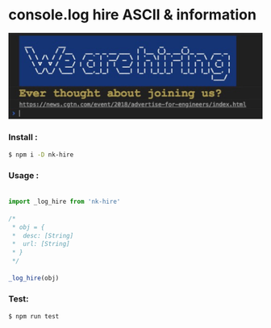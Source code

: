 # console.log hire ASCII & information

![Display](https://raw.githubusercontent.com/jkiss/nk-hire/master/asset/display.jpg)

### Install :

```bash
$ npm i -D nk-hire
```

### Usage :

```javascript

import _log_hire from 'nk-hire'

/*
 * obj = {
 *  desc: [String]
 *  url: [String]
 * }
 */

_log_hire(obj)

```

### Test:

```bash
$ npm run test
```